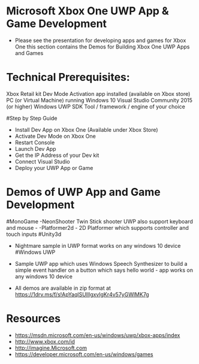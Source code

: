 # Microsoft Xbox One UWP App & Game Development 

- Please see the presentation for developing apps and games for Xbox One this section contains the Demos for Building Xbox One UWP Apps and Games

# Technical Prerequisites:

Xbox Retail kit
Dev Mode Activation app installed (available on Xbox store)
PC (or Virtual Machine) running Windows 10
Visual Studio Community 2015 (or higher)
Windows UWP SDK
Tool / framework / engine of your choice

#Step by Step Guide
- Install Dev App on Xbox One (Available under Xbox Store)
- Activate Dev Mode on Xbox One
- Restart Console
- Launch Dev App
- Get the IP Address of your Dev kit
- Connect Visual Studio
- Deploy your UWP App or Game

# Demos of UWP App and Game Development 

#MonoGame 
-NeonShooter Twin Stick shooter UWP also support keyboard and mouse - 
-Platformer2d - 2D Platformer which supports controller and touch inputs
#Unity3d 
- Nightmare sample in UWP format works on any windows 10 device
#Windows UWP 
- Sample UWP app which uses Windows Speech Synthesizer to build a simple event handler on a button which says hello world - app works on any windows 10 device

- All demos are available in zip format at https://1drv.ms/f/s!ApYaqlSUIllgxvlgKr4v57yGWlMK7g
  
# Resources

- https://msdn.microsoft.com/en-us/windows/uwp/xbox-apps/index
- http://www.xbox.com/id
- http://imagine.Microsoft.com
- https://developer.microsoft.com/en-us/windows/games


